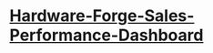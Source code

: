 # [Hardware-Forge-Sales-Performance-Dashboard](https://medium.com/@utkarshthakur2404/hardware-forge-sales-performance-dashboard-147821c103bf)


